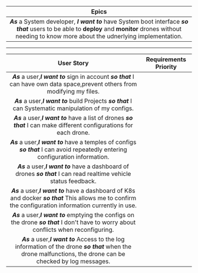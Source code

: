 | Epics |
|:----------:|
|***As*** a System developer, ***I want to*** have System boot interface ***so that*** users to be able to **deploy** and **monitor** drones without needing to know more about the udnerlying implementation.|  
---
| User Story | Requirements Priority |
|:----------:|:---------------------:|
|***As*** a user,***I want to*** sign in account ***so that*** I can have own data space,prevent others from modifying my files.|    |
|***As*** a user,***I want to*** build Projects ***so that*** I can Systematic manipulation of my configs.|    |
|***As*** a user,***I want to*** have a list of drones ***so that*** I can make different configurations for each drone.|    |
|***As*** a user,***I want to*** have a temples of configs ***so that*** I can avoid repeatedly entering configuration information.|    |
|***As*** a user,***I want to*** have a dashboard of drones ***so that*** I can read realtime vehicle status feedback.|    |
|***As*** a user,***I want to*** have a dashboard of K8s and docker ***so that*** This allows me to confirm the configuration information currently in use.|    |
|***As*** a user,***I want to*** emptying the configs on the drone ***so that*** I don't have to worry about conflicts when reconfiguring.|    |
|***As*** a user,***I want to*** Access to the log information of the drone ***so that*** when the drone malfunctions, the drone can be checked by log messages.|    |
